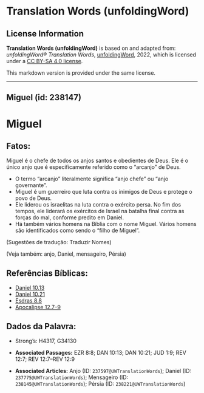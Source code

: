 # Translation Words (unfoldingWord)

## License Information

**Translation Words (unfoldingWord)** is based on and adapted from: _unfoldingWord® Translation Words_, [unfoldingWord](https://unfoldingword.org/utw), 2022, which is licensed under a [CC BY-SA 4.0 license](https://creativecommons.org/licenses/by-sa/4.0/legalcode.en).

This markdown version is provided under the same license.



--------------------------------

## Miguel (id: 238147)

Miguel
======

Fatos:
------

Miguel é o chefe de todos os anjos santos e obedientes de Deus. Ele é o único anjo que é especificamente referido como o “arcanjo” de Deus.

* O termo “arcanjo” literalmente significa “anjo chefe” ou “anjo governante”.
* Miguel é um guerreiro que luta contra os inimigos de Deus e protege o povo de Deus.
* Ele liderou os israelitas na luta contra o exército persa. No fim dos tempos, ele liderará os exércitos de Israel na batalha final contra as forças do mal, conforme predito em Daniel.
* Há também vários homens na Bíblia com o nome Miguel. Vários homens são identificados como sendo o “filho de Miguel”.

(Sugestões de tradução: Traduzir Nomes)

(Veja também: anjo, Daniel, mensageiro, Pérsia)

Referências Bíblicas:
---------------------

* [Daniel 10\.13](https://ref.ly/Dan10:13)
* [Daniel 10\.21](https://ref.ly/Dan10:21)
* [Esdras 8\.8](https://ref.ly/Ezra8:8)
* [Apocalipse 12\.7–9](https://ref.ly/Rev12:7-Rev12:9)

Dados da Palavra:
-----------------

* Strong’s: H4317, G34130

* **Associated Passages:** EZR 8:8; DAN 10:13; DAN 10:21; JUD 1:9; REV 12:7; REV 12:7–REV 12:9
* **Associated Articles:** Anjo (ID: `237597@UWTranslationWords`); Daniel (ID: `237775@UWTranslationWords`); Mensageiro (ID: `238145@UWTranslationWords`); Pérsia (ID: `238221@UWTranslationWords`)

